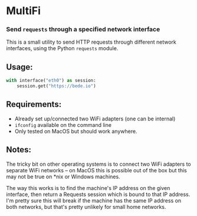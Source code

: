 # MultiFi

### Send `requests` through a specified network interface

This is a small utility to send HTTP requests through different network interfaces, using the Python `requests` module.

## Usage:

```python
with interface("eth0") as session:
    session.get("https://bede.io")
```


## Requirements:

* Already set up/connected two WiFi adapters (one can be internal)
* `ifconfig` available on the command line
* Only tested on MacOS but should work anywhere.

## Notes:

The tricky bit on other operating systems is to connect two WiFi adapters to
separate WiFi networks – on MacOS this is possible out of the box but this
may not be true on *nix or Windows machines.

The way this works is to find the machine's IP address on the given
interface, then return a Requests session which is bound to that IP
address. I'm pretty sure this will break if the machine has the
same IP address on both networks, but that's pretty unlikely for small
home networks. 